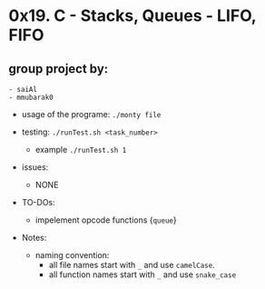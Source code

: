 # 0x19. C - Stacks, Queues - LIFO, FIFO
## group project by:
	- saiAl
	- mmubarak0

- usage of the programe: `./monty file`

- testing: `./runTest.sh <task_number>`   
	- example `./runTest.sh 1`

- issues:
	- NONE

- TO-DOs:  
	- impelement opcode functions {`queue`}

- Notes:
	- naming convention:
		- all file names start with `_` and use `camelCase`.
		- all function names start with `_` and use `snake_case`

